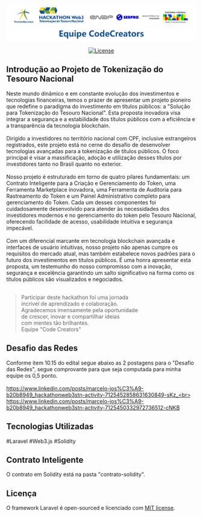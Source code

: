 <p align="center"><a href="https://laravel.com" target="_blank"><img src="https://github.com/mjdos/tesouro_direto/blob/main/public/assets/imagens/topo_home.png" width="800" alt="CodeCreators"></a></p>

<p align="center">
<a href="https://packagist.org/packages/laravel/framework"><img src="https://img.shields.io/packagist/l/laravel/framework" alt="License"></a>
</p>


## Introdução ao Projeto de Tokenização do Tesouro Nacional

Neste mundo dinâmico e em constante evolução dos investimentos e tecnologias financeiras, temos o prazer de apresentar um projeto pioneiro que redefine o paradigma do investimento em títulos públicos: a "Solução para Tokenização do Tesouro Nacional". Esta proposta inovadora visa integrar a segurança e a estabilidade dos títulos públicos com a eficiência e a transparência da tecnologia blockchain.
<br><br>
Dirigido a investidores no território nacional com CPF, inclusive estrangeiros registrados, este projeto está no cerne do desafio de desenvolver tecnologias avançadas para a tokenização de títulos públicos. O foco principal é visar a massificação, adoção e utilização desses títulos por investidores tanto no Brasil quanto no exterior.
<br><br>
Nosso projeto é estruturado em torno de quatro pilares fundamentais: um Contrato Inteligente para a Criação e Gerenciamento do Token, uma Ferramenta Marketplace inovadora, uma Ferramenta de Auditoria para Rastreamento do Token e um Painel Administrativo completo para gerenciamento do Token. Cada um desses componentes foi cuidadosamente desenvolvido para atender às necessidades dos investidores modernos e no gerenciamento do token pelo Tesouro Nacional, oferecendo facilidade de acesso, usabilidade intuitiva e segurança impecável.
<br><br>
Com um diferencial marcante em tecnologia blockchain avançada e interfaces de usuário intuitivas, nosso projeto não apenas cumpre os requisitos do mercado atual, mas também estabelece novos padrões para o futuro dos investimentos em títulos públicos. É uma honra apresentar esta proposta, um testemunho do nosso compromisso com a inovação, segurança e excelência garantindo um salto significativo na forma como os títulos públicos são visualizados e negociados.
<br><br>

> Participar deste hackathon foi uma jornada<br>
> incrível de aprendizado e colaboração.<br>
> Agradecemos imensamente pela oportunidade<br>
> de crescer, inovar e compartilhar ideias<br>
> com mentes tão brilhantes.<br>
> Equipe "Code Creators"

## Desafio das Redes

Conforme item  10.15 do edital segue abaixo as 2 postagens para o "Desafio das Redes", segue comprovante para que seja computada para minha equipe os 0,5 ponto.
<br><br>
https://www.linkedin.com/posts/marcelo-jos%C3%A9-b20b8949_hackathonweb3stn-activity-7125452858631630849-sKz_<br>
https://www.linkedin.com/posts/marcelo-jos%C3%A9-b20b8949_hackathonweb3stn-activity-7125450332972736512-cNKB


## Tecnologias Utilizadas

#Laravel
#Web3.js
#Solidity

## Contrato Inteligente
O contrato em Solidity está na pasta "contrato-solidity".

## Licença

 O framework Laravel é open-sourced e licenciado com [MIT license](https://opensource.org/licenses/MIT).

